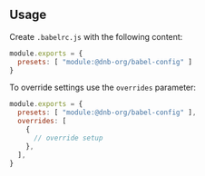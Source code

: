 ## Usage

Create `.babelrc.js` with the following content:

```js
module.exports = {
  presets: [ "module:@dnb-org/babel-config" ]
}
```

To override settings use the `overrides` parameter:

```js
module.exports = {
  presets: [ "module:@dnb-org/babel-config" ],
  overrides: [
    {
      // override setup
    },
  ],
}
```
